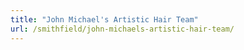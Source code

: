 ```yaml
---
title: "John Michael's Artistic Hair Team"
url: /smithfield/john-michaels-artistic-hair-team/
---
```

